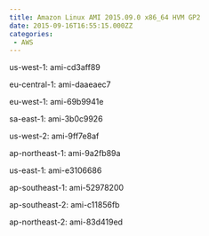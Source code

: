 ```yaml
---
title: Amazon Linux AMI 2015.09.0 x86_64 HVM GP2
date: 2015-09-16T16:55:15.000ZZ
categories:
 - AWS
---
```


us-west-1: ami-cd3aff89

eu-central-1: ami-daaeaec7

eu-west-1: ami-69b9941e

sa-east-1: ami-3b0c9926

us-west-2: ami-9ff7e8af

ap-northeast-1: ami-9a2fb89a

us-east-1: ami-e3106686

ap-southeast-1: ami-52978200

ap-southeast-2: ami-c11856fb

ap-northeast-2: ami-83d419ed

